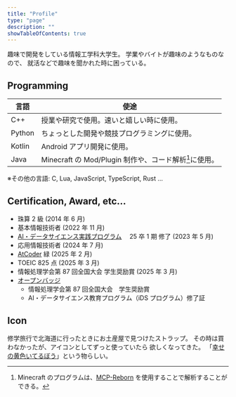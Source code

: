 ```yaml
---
title: "Profile"
type: "page"
description: ""
showTableOfContents: true
---
```


趣味で開発をしている情報工学科大学生。
学業やバイトが趣味のようなものなので、
就活などで趣味を聞かれた時に困っている。

## Programming

| 言語   | 使途                                                        |
| ------ | ----------------------------------------------------------- |
| C++    | 授業や研究で使用。速いと嬉しい時に使用。                    |
| Python | ちょっとした開発や競技プログラミングに使用。                |
| Kotlin | Android アプリ開発に使用。                                  |
| Java   | Minecraft の Mod/Plugin 制作や、コード解析[^reborn]に使用。 |

[^reborn]: Minecraft のプログラムは、[MCP-Reborn](https://github.com/Hexeption/MCP-Reborn) を使用することで解析することができる。

※その他の言語: C, Lua, JavaScript, TypeScript, Rust ...

## Certification, Award, etc...

-   珠算 2 級 (2014 年 6 月)
-   基本情報技術者 (2022 年 11 月)
-   [AI・データサイエンス実践プログラム](https://campus.doda.jp/aiprogram)　 25 卒 1 期 修了 (2023 年 5 月)
-   応用情報技術者 (2024 年 7 月)
-   [AtCoder](https://atcoder.jp/users/mutoh21d) 緑 (2025 年 2 月)
-   TOEIC 825 点 (2025 年 3 月)
-   情報処理学会第 87 回全国大会 学生奨励賞 (2025 年 3 月)
-   [オープンバッジ](https://www.openbadge-global.com/ns/portal/openbadge/public/assertions/user/dCtnd3pFYnlrVlRzV2hrTDhZSi9JQT09)
    -   情報処理学会第 87 回全国大会　学生奨励賞
    -   AI・データサイエンス教育プログラム（iDS プログラム）修了証

## Icon

修学旅行で北海道に行ったときにお土産屋で見つけたストラップ。
その時は買わなかったが、アイコンとしてずっと使っていたら
欲しくなってきた。
「[幸せの黄色いてるぼう](http://terubou.net/)」という物らしい。
